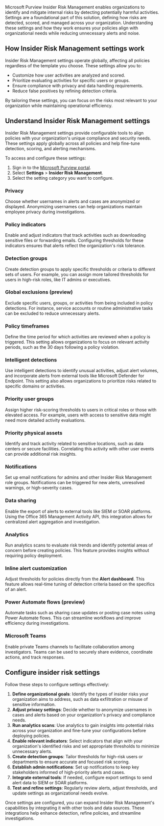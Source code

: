 Microsoft Purview Insider Risk Management enables organizations to identify and mitigate internal risks by detecting potentially harmful activities. Settings are a foundational part of this solution, defining how risks are detected, scored, and managed across your organization. Understanding these settings and how they work ensures your policies align with organizational needs while reducing unnecessary alerts and noise.

## How Insider Risk Management settings work

Insider Risk Management settings operate globally, affecting all policies regardless of the template you choose. These settings allow you to:

- Customize how user activities are analyzed and scored.
- Prioritize evaluating activities for specific users or groups.
- Ensure compliance with privacy and data handling requirements.
- Reduce false positives by refining detection criteria.

By tailoring these settings, you can focus on the risks most relevant to your organization while maintaining operational efficiency.

## Understand Insider Risk Management settings

Insider Risk Management settings provide configurable tools to align policies with your organization's unique compliance and security needs. These settings apply globally across all policies and help fine-tune detection, scoring, and alerting mechanisms.

To access and configure these settings:

1. Sign in to the [Microsoft Purview portal](https://purview.microsoft.com?azure-portal=true).
1. Select **Settings** > **Insider Risk Management**.
1. Select the setting category you want to configure.

### Privacy

Choose whether usernames in alerts and cases are anonymized or displayed. Anonymizing usernames can help organizations maintain employee privacy during investigations.

### Policy indicators

Enable and adjust indicators that track activities such as downloading sensitive files or forwarding emails. Configuring thresholds for these indicators ensures that alerts reflect the organization's risk tolerance.

### Detection groups

Create detection groups to apply specific thresholds or criteria to different sets of users. For example, you can assign more tailored thresholds for users in high-risk roles, like IT admins or executives.

### Global exclusions (preview)

Exclude specific users, groups, or activities from being included in policy detections. For instance, service accounts or routine administrative tasks can be excluded to reduce unnecessary alerts.

### Policy timeframes

Define the time period for which activities are reviewed when a policy is triggered. This setting allows organizations to focus on relevant activity periods, such as the 30 days following a policy violation.

### Intelligent detections

Use intelligent detections to identify unusual activities, adjust alert volumes, and incorporate alerts from external tools like Microsoft Defender for Endpoint. This setting also allows organizations to prioritize risks related to specific domains or activities.

### Priority user groups

Assign higher risk-scoring thresholds to users in critical roles or those with elevated access. For example, users with access to sensitive data might need more detailed activity evaluations.

### Priority physical assets

Identify and track activity related to sensitive locations, such as data centers or secure facilities. Correlating this activity with other user events can provide additional risk insights.

### Notifications

Set up email notifications for admins and other Insider Risk Management role groups. Notifications can be triggered for new alerts, unresolved warnings, or high-severity cases.

### Data sharing

Enable the export of alerts to external tools like SIEM or SOAR platforms. Using the Office 365 Management Activity API, this integration allows for centralized alert aggregation and investigation.

### Analytics

Run analytics scans to evaluate risk trends and identify potential areas of concern before creating policies. This feature provides insights without requiring policy deployment.

### Inline alert customization

Adjust thresholds for policies directly from the **Alert dashboard**. This feature allows real-time tuning of detection criteria based on the specifics of an alert.

### Power Automate flows (preview)

Automate tasks such as sharing case updates or posting case notes using Power Automate flows. This can streamline workflows and improve efficiency during investigations.

### Microsoft Teams

Enable private Teams channels to facilitate collaboration among investigators. Teams can be used to securely share evidence, coordinate actions, and track responses.

## Configure insider risk settings

Follow these steps to configure settings effectively:

1. **Define organizational goals**: Identify the types of insider risks your organization aims to address, such as data exfiltration or misuse of sensitive information.
1. **Adjust privacy settings**: Decide whether to anonymize usernames in cases and alerts based on your organization's privacy and compliance needs.
1. **Run analytics scans**: Use analytics to gain insights into potential risks across your organization and fine-tune your configurations before deploying policies.
1. **Enable relevant indicators**: Select indicators that align with your organization's identified risks and set appropriate thresholds to minimize unnecessary alerts.
1. **Create detection groups**: Tailor thresholds for high-risk users or departments to ensure accurate and focused risk scoring.
1. **Establish admin notifications**: Set up notifications to keep key stakeholders informed of high-priority alerts and cases.
1. **Integrate external tools**: If needed, configure export settings to send alert data to SIEM or SOAR platforms.
1. **Test and refine settings**: Regularly review alerts, adjust thresholds, and update settings as organizational needs evolve.

Once settings are configured, you can expand Insider Risk Management's capabilities by integrating it with other tools and data sources. These integrations help enhance detection, refine policies, and streamline investigations.
